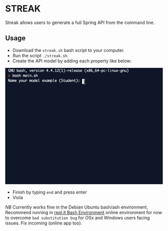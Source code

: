 # STREAK
Streak allows users to generate a full Spring API from the command line.

## Usage
- Download the `streak.sh` bash script to your computer.
- Run the script `./streak.sh`.
- Create the API model by adding each property like below:

![](images/streak.gif)

- Finish by typing `end` and press enter
- Viola


*NB* Currently works fine in the Debian Ubuntu bash/ash environment, Recommend running in [repl.it Bash Environment](https://repl.it/languages/bash) online environment for now to overcome `bad substitution bug` for OSx and Windows users facing  issues. Fix incoming (online app too).
